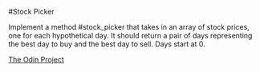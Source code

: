 #Stock Picker

Implement a method #stock_picker that takes in an array of stock prices,
one for each hypothetical day. It should return a pair of days representing
the best day to buy and the best day to sell. Days start at 0.

[The Odin Project](http://www.theodinproject.com/ruby-programming/building-blocks)
